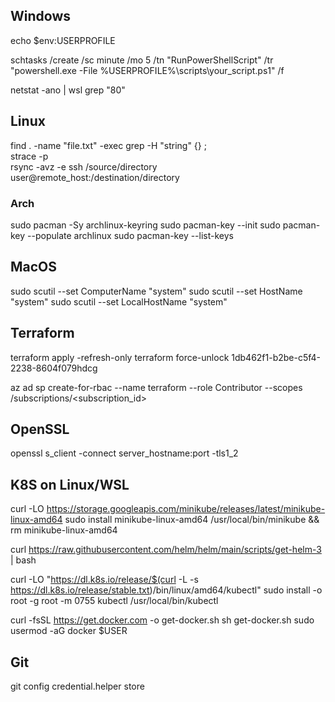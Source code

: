 ## Windows

echo $env:USERPROFILE

schtasks /create /sc minute /mo 5 /tn "RunPowerShellScript" /tr "powershell.exe -File %USERPROFILE%\scripts\your_script.ps1" /f

netstat -ano | wsl grep "80"

## Linux

find . -name "file.txt" -exec grep -H "string" {} \;  
strace -p <pid>   
rsync -avz -e ssh /source/directory user@remote_host:/destination/directory

### Arch

sudo pacman -Sy archlinux-keyring
sudo pacman-key --init
sudo pacman-key --populate archlinux
sudo pacman-key --list-keys

## MacOS

sudo scutil --set ComputerName "system"
sudo scutil --set HostName "system"
sudo scutil --set LocalHostName "system"

## Terraform

terraform apply -refresh-only
terraform force-unlock 1db462f1-b2be-c5f4-2238-8604f079hdcg   

az ad sp create-for-rbac --name terraform --role Contributor --scopes /subscriptions/<subscription_id>  

## OpenSSL

openssl s_client -connect server_hostname:port -tls1_2

## K8S on Linux/WSL

curl -LO https://storage.googleapis.com/minikube/releases/latest/minikube-linux-amd64
sudo install minikube-linux-amd64 /usr/local/bin/minikube && rm minikube-linux-amd64

curl https://raw.githubusercontent.com/helm/helm/main/scripts/get-helm-3 | bash

curl -LO "https://dl.k8s.io/release/$(curl -L -s https://dl.k8s.io/release/stable.txt)/bin/linux/amd64/kubectl"
sudo install -o root -g root -m 0755 kubectl /usr/local/bin/kubectl

curl -fsSL https://get.docker.com -o get-docker.sh
sh get-docker.sh
sudo usermod -aG docker $USER

## Git

git config credential.helper store
